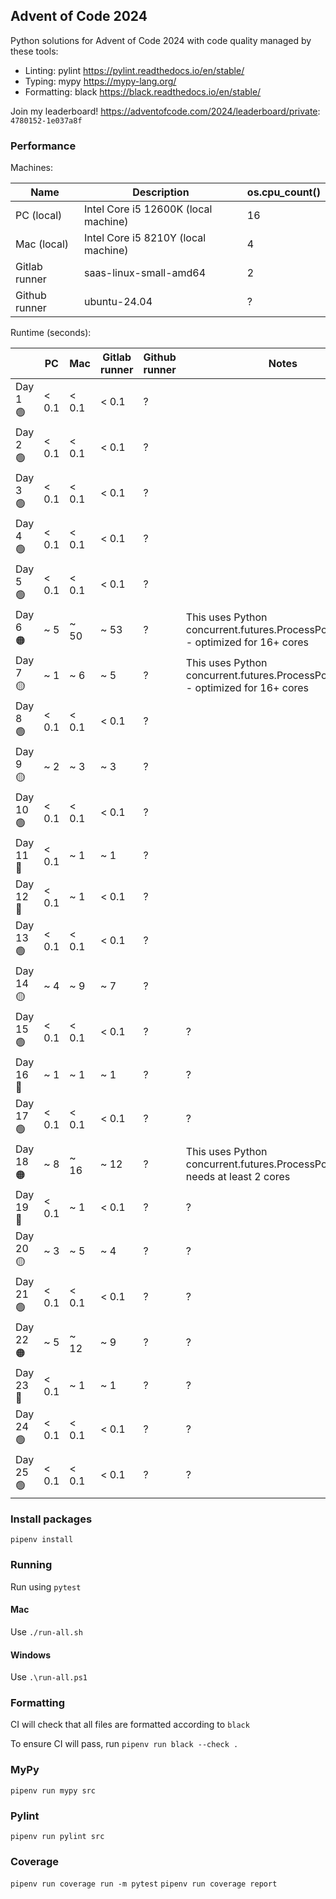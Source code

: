 ## Advent of Code 2024

Python solutions for Advent of Code 2024 with code quality managed by these tools:

* Linting: pylint https://pylint.readthedocs.io/en/stable/
* Typing: mypy https://mypy-lang.org/
* Formatting: black https://black.readthedocs.io/en/stable/

Join my leaderboard! https://adventofcode.com/2024/leaderboard/private: `4780152-1e037a8f`

### Performance

Machines:

| Name | Description   | os.cpu_count() |
| --- | --- | --- |
| PC (local) | Intel Core i5 12600K (local machine)   | 16 |
| Mac (local) | Intel Core i5 8210Y (local machine) | 4 |
| Gitlab runner | saas-linux-small-amd64   | 2 |
| Github runner | ubuntu-24.04  | ? |

Runtime (seconds):

|   | PC | Mac | Gitlab runner | Github runner | Notes |
| --- | --- | --- | --- | --- | --- |
| Day 1 🟢 | < 0.1 | < 0.1 | < 0.1 | ? | 
| Day 2 🟢 | < 0.1 | < 0.1 | < 0.1 | ? | 
| Day 3 🟢 | < 0.1 | < 0.1 | < 0.1 | ? | 
| Day 4 🟢 | < 0.1 | < 0.1 | < 0.1 | ? | 
| Day 5 🟢 | < 0.1 | < 0.1 | < 0.1 | ? | 
| Day 6 🟠 | ~ 5 | ~ 50 | ~ 53 | ? | This uses Python concurrent.futures.ProcessPoolExecutor - optimized for 16+ cores |
| Day 7 🟡 | ~ 1 | ~ 6 | ~ 5 | ? | This uses Python concurrent.futures.ProcessPoolExecutor - optimized for 16+ cores |
| Day 8 🟢 | < 0.1 | < 0.1 | < 0.1 | ? |
| Day 9 🟡 | ~ 2 | ~ 3 | ~ 3 | ? |
| Day 10 🟢 | < 0.1 | < 0.1 | < 0.1 | ? |
| Day 11 🔵 | < 0.1 | ~ 1 | ~ 1 | ? |
| Day 12 🔵 | < 0.1 | ~ 1 | < 0.1 | ? |
| Day 13 🟢 | < 0.1 | < 0.1 | < 0.1 | ? |
| Day 14 🟡 | ~ 4 | ~ 9 | ~ 7 | ? |
| Day 15 🟢 | < 0.1 | < 0.1 | < 0.1 | ? | ? |
| Day 16 🔵 | ~ 1 | ~ 1 | ~ 1 | ? | ? |
| Day 17 🟢 | < 0.1 | < 0.1 | < 0.1 | ? | ? |
| Day 18 🟠 | ~ 8 | ~ 16 | ~ 12 | ? | This uses Python concurrent.futures.ProcessPoolExecutor, needs at least 2 cores |
| Day 19 🔵 | < 0.1 | ~ 1 | < 0.1 | ? | ? |
| Day 20 🟡 | ~ 3 | ~ 5 | ~ 4 | ? | ? |
| Day 21 🟢 | < 0.1 | < 0.1 | < 0.1 | ? | ? |
| Day 22 🟠 | ~ 5 | ~ 12 | ~ 9 | ? | ? |
| Day 23 🔵 | < 0.1 | ~ 1 | ~ 1 | ? | ? |
| Day 24 🟢 | < 0.1 | < 0.1 | < 0.1 | ? | ? |
| Day 25 🟢 | < 0.1 | < 0.1 | < 0.1 | ? | ? |

### Install packages

`pipenv install`

### Running

Run using `pytest`

#### Mac

Use `./run-all.sh`

#### Windows

Use `.\run-all.ps1`

### Formatting

CI will check that all files are formatted according to `black`

To ensure CI will pass, run `pipenv run black --check .`

### MyPy

`pipenv run mypy src`

### Pylint

`pipenv run pylint src`

### Coverage

`pipenv run coverage run -m pytest`
`pipenv run coverage report`
